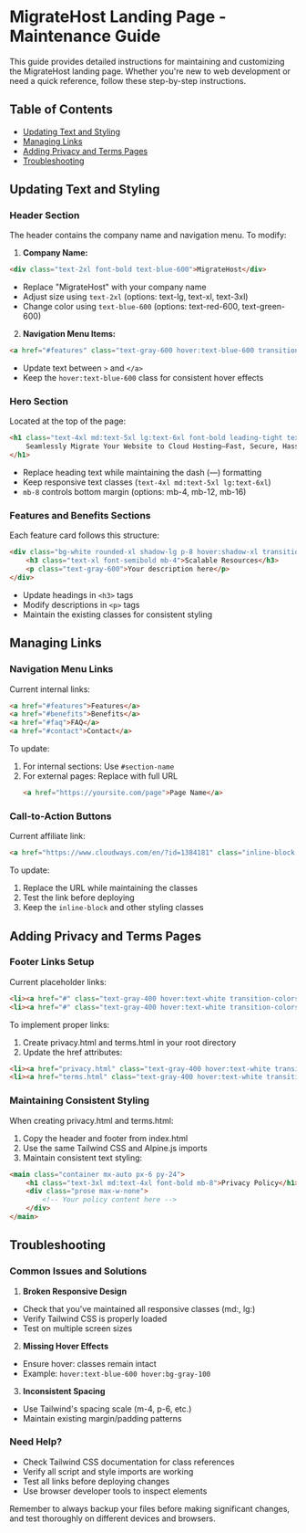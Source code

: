 # MigrateHost Landing Page - Maintenance Guide

This guide provides detailed instructions for maintaining and customizing the MigrateHost landing page. Whether you're new to web development or need a quick reference, follow these step-by-step instructions.

## Table of Contents
- [Updating Text and Styling](#updating-text-and-styling)
- [Managing Links](#managing-links)
- [Adding Privacy and Terms Pages](#adding-privacy-and-terms-pages)
- [Troubleshooting](#troubleshooting)

## Updating Text and Styling

### Header Section
The header contains the company name and navigation menu. To modify:

1. **Company Name:**
```html
<div class="text-2xl font-bold text-blue-600">MigrateHost</div>
```
- Replace "MigrateHost" with your company name
- Adjust size using `text-2xl` (options: text-lg, text-xl, text-3xl)
- Change color using `text-blue-600` (options: text-red-600, text-green-600)

2. **Navigation Menu Items:**
```html
<a href="#features" class="text-gray-600 hover:text-blue-600 transition-colors duration-300">Features</a>
```
- Update text between `>` and `</a>`
- Keep the `hover:text-blue-600` class for consistent hover effects

### Hero Section
Located at the top of the page:

```html
<h1 class="text-4xl md:text-5xl lg:text-6xl font-bold leading-tight text-gray-900 mb-8">
    Seamlessly Migrate Your Website to Cloud Hosting—Fast, Secure, Hassle-Free
</h1>
```
- Replace heading text while maintaining the dash (—) formatting
- Keep responsive text classes (`text-4xl md:text-5xl lg:text-6xl`)
- `mb-8` controls bottom margin (options: mb-4, mb-12, mb-16)

### Features and Benefits Sections
Each feature card follows this structure:
```html
<div class="bg-white rounded-xl shadow-lg p-8 hover:shadow-xl transition-shadow duration-300">
    <h3 class="text-xl font-semibold mb-4">Scalable Resources</h3>
    <p class="text-gray-600">Your description here</p>
</div>
```
- Update headings in `<h3>` tags
- Modify descriptions in `<p>` tags
- Maintain the existing classes for consistent styling

## Managing Links

### Navigation Menu Links
Current internal links:
```html
<a href="#features">Features</a>
<a href="#benefits">Benefits</a>
<a href="#faq">FAQ</a>
<a href="#contact">Contact</a>
```
To update:
1. For internal sections: Use `#section-name`
2. For external pages: Replace with full URL
   ```html
   <a href="https://yoursite.com/page">Page Name</a>
   ```

### Call-to-Action Buttons
Current affiliate link:
```html
<a href="https://www.cloudways.com/en/?id=1384181" class="inline-block bg-blue-600...">
```
To update:
1. Replace the URL while maintaining the classes
2. Test the link before deploying
3. Keep the `inline-block` and other styling classes

## Adding Privacy and Terms Pages

### Footer Links Setup
Current placeholder links:
```html
<li><a href="#" class="text-gray-400 hover:text-white transition-colors duration-300">Privacy Policy</a></li>
<li><a href="#" class="text-gray-400 hover:text-white transition-colors duration-300">Terms of Service</a></li>
```

To implement proper links:
1. Create privacy.html and terms.html in your root directory
2. Update the href attributes:
```html
<li><a href="privacy.html" class="text-gray-400 hover:text-white transition-colors duration-300">Privacy Policy</a></li>
<li><a href="terms.html" class="text-gray-400 hover:text-white transition-colors duration-300">Terms of Service</a></li>
```

### Maintaining Consistent Styling
When creating privacy.html and terms.html:
1. Copy the header and footer from index.html
2. Use the same Tailwind CSS and Alpine.js imports
3. Maintain consistent text styling:
```html
<main class="container mx-auto px-6 py-24">
    <h1 class="text-3xl md:text-4xl font-bold mb-8">Privacy Policy</h1>
    <div class="prose max-w-none">
        <!-- Your policy content here -->
    </div>
</main>
```

## Troubleshooting

### Common Issues and Solutions

1. **Broken Responsive Design**
- Check that you've maintained all responsive classes (md:, lg:)
- Verify Tailwind CSS is properly loaded
- Test on multiple screen sizes

2. **Missing Hover Effects**
- Ensure hover: classes remain intact
- Example: `hover:text-blue-600 hover:bg-gray-100`

3. **Inconsistent Spacing**
- Use Tailwind's spacing scale (m-4, p-6, etc.)
- Maintain existing margin/padding patterns

### Need Help?
- Check Tailwind CSS documentation for class references
- Verify all script and style imports are working
- Test all links before deploying changes
- Use browser developer tools to inspect elements

Remember to always backup your files before making significant changes, and test thoroughly on different devices and browsers.
